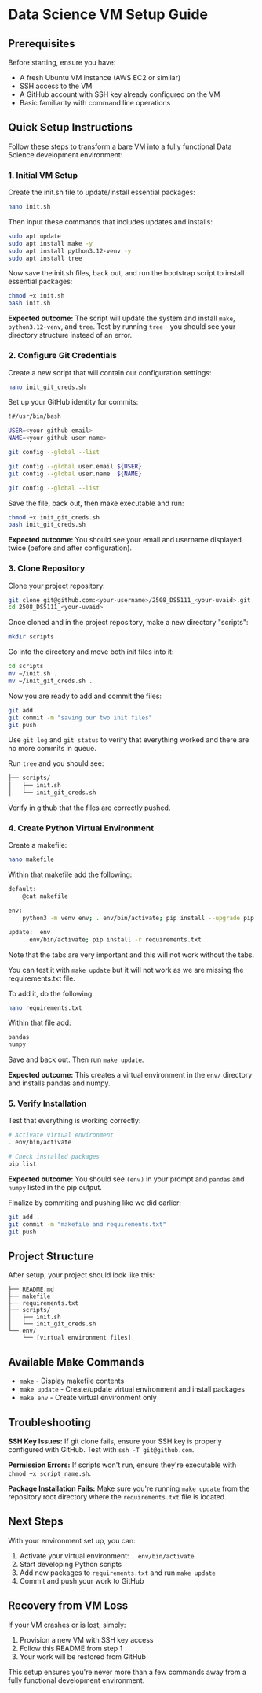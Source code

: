 # Data Science VM Setup Guide

## Prerequisites

Before starting, ensure you have:
- A fresh Ubuntu VM instance (AWS EC2 or similar)
- SSH access to the VM
- A GitHub account with SSH key already configured on the VM
- Basic familiarity with command line operations

## Quick Setup Instructions

Follow these steps to transform a bare VM into a fully functional Data Science development environment:

### 1. Initial VM Setup

Create the init.sh file to update/install essential packages:

```bash
nano init.sh
```

Then input these commands that includes updates and installs:

```bash
sudo apt update
sudo apt install make -y
sudo apt install python3.12-venv -y
sudo apt install tree
```

Now save the init.sh files, back out, and run the bootstrap script to install essential packages:

```bash
chmod +x init.sh
bash init.sh
```

**Expected outcome:** The script will update the system and install `make`, `python3.12-venv`, and `tree`. Test by running `tree` - you should see your directory structure instead of an error.

### 2. Configure Git Credentials

Create a new script that will contain our configuration settings:

```bash
nano init_git_creds.sh
```

Set up your GitHub identity for commits:

```bash
!#/usr/bin/bash

USER=<your github email>
NAME=<your github user name>

git config --global --list

git config --global user.email ${USER} 
git config --global user.name  ${NAME} 

git config --global --list
```

Save the file, back out, then make executable and run:

```bash
chmod +x init_git_creds.sh
bash init_git_creds.sh
```

**Expected outcome:** You should see your email and username displayed twice (before and after configuration).

### 3. Clone Repository

Clone your project repository:

```bash
git clone git@github.com:<your-username>/2508_DS5111_<your-uvaid>.git
cd 2508_DS5111_<your-uvaid>
```

Once cloned and in the project repository, make a new directory "scripts":

```bash
mkdir scripts
```

Go into the directory and move both init files into it:

```bash
cd scripts
mv ~/init.sh .
mv ~/init_git_creds.sh .
```

Now you are ready to add and commit the files:

```bash
git add .
git commit -m "saving our two init files"
git push
```

Use `git log` and `git status` to verify that everything worked and there are no more commits in queue.

Run `tree` and you should see:

```bash
├── scripts/
│   ├── init.sh
│   └── init_git_creds.sh
```

Verify in github that the files are correctly pushed.

### 4. Create Python Virtual Environment

Create a makefile:

```bash
nano makefile
```

Within that makefile add the following:

```bash
default:
    @cat makefile

env:
    python3 -m venv env; . env/bin/activate; pip install --upgrade pip

update:  env
    . env/bin/activate; pip install -r requirements.txt
```

Note that the tabs are very important and this will not work without the tabs.

You can test it with `make update` but it will not work as we are missing the requirements.txt file.

To add it, do the following:

```bash
nano requirements.txt
```

Within that file add:

```bash
pandas
numpy
```

Save and back out. Then run `make update`.

**Expected outcome:** This creates a virtual environment in the `env/` directory and installs pandas and numpy.

### 5. Verify Installation

Test that everything is working correctly:

```bash
# Activate virtual environment
. env/bin/activate

# Check installed packages
pip list
```

**Expected outcome:** You should see `(env)` in your prompt and `pandas` and `numpy` listed in the pip output.

Finalize by commiting and pushing like we did earlier:

```bash 
git add .
git commit -m "makefile and requirements.txt"
git push
```

## Project Structure

After setup, your project should look like this:

```
├── README.md
├── makefile
├── requirements.txt
├── scripts/
│   ├── init.sh
│   └── init_git_creds.sh
└── env/
    └── [virtual environment files]
```

## Available Make Commands

- `make` - Display makefile contents
- `make update` - Create/update virtual environment and install packages
- `make env` - Create virtual environment only

## Troubleshooting

**SSH Key Issues:** If git clone fails, ensure your SSH key is properly configured with GitHub. Test with `ssh -T git@github.com`.

**Permission Errors:** If scripts won't run, ensure they're executable with `chmod +x script_name.sh`.

**Package Installation Fails:** Make sure you're running `make update` from the repository root directory where the `requirements.txt` file is located.

## Next Steps

With your environment set up, you can:
1. Activate your virtual environment: `. env/bin/activate`
2. Start developing Python scripts
3. Add new packages to `requirements.txt` and run `make update`
4. Commit and push your work to GitHub

## Recovery from VM Loss

If your VM crashes or is lost, simply:
1. Provision a new VM with SSH key access
2. Follow this README from step 1
3. Your work will be restored from GitHub

This setup ensures you're never more than a few commands away from a fully functional development environment.

